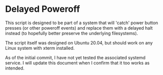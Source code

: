 # Delayed Poweroff

This script is designed to be part of a system that will 'catch' power button presses (or other poweroff events) and replace them with a delayed halt instead (to hopefully better preserve the underlying filesystems).

The script itself was designed on Ubuntu 20.04, but should work on any Linux system with xterm installed.

As of the initial commit, I have not yet tested the associated systemd service. I will update this document when I confirm that it too works as intended.
